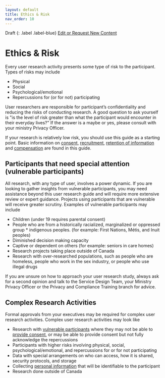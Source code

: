 ```yaml
---
layout: default
title: Ethics & Risk
nav_order: 10
---
```


Draft
{: .label .label-blue}
[Edit or Request New Content](https://github.com/bcgov/user-research-guide/issues/new/choose)

# Ethics & Risk
Every user research activity presents some type of risk to the participant. Types of risks may include

- Physical
- Social
- Psychological/emotional
- Repercussions for (or for not) participating

User researchers are responsible for participant’s confidentiality and reducing the risks of conducting research. A good question to ask yourself is "is the level of risk greater than what the participant would encounter in their everyday lives?" If the answer is a maybe or yes, please consult with your ministry Privacy Officer.

If your research is relatively low risk, you should use this guide as a starting point. Basic information on [consent](https://bcgov.github.io/user-research-guide/planning-research/consent.html), [recruitment](https://bcgov.github.io/user-research-guide/find-participants.html), [retention of information](https://bcgov.github.io/user-research-guide/conduct-research.html#store-the-information) and [compensation](https://bcgov.github.io/user-research-guide/planning-research/compensation.html) are found in this guide.

## Participants that need special attention (vulnerable participants)

All research, with any type of user, involves a power dynamic. If you are looking to gather insights from vulnerable participants, you may need assistance beyond this user research guide and will require more extensive review or expert guidance. Projects using participants that are vulnerable will receive greater scrutiny. Examples of vulnerable participants may include

- Children (under 19 requires parental consent)
- People who are from a historically racialized, marginalized or oppressed group * indigenous peoples. (for example: First Nations, Métis, and Inuit peoples)
- Diminished decision making capacity
- Captive or dependent on others (for example: seniors in care homes)
- Research projects taking place outside of Canada
- Research with over-researched populations, such as people who are homeless, people who work in the sex industry, or people who use illegal drugs

If you are unsure on how to approach your user research study, always ask for a second opinion and talk to the Service Design Team, your Ministry Privacy Officer or the Privacy and Compliance Training branch for advice.

## Complex Research Activities

Formal approvals from your executives may be required for complex user research activities. Complex user research activities may look like

- Research with [vulnerable participants](https://bcgov.github.io/user-research-guide/ethics.html#participants-that-need-special-attention-vulnerable-participants) where they may not be able to [provide consent](https://bcgov.github.io/user-research-guide/planning-research/consent.html), or may be able to provide consent but not fully acknowledge the repercussions
- Participants with higher risks involving physical, social, psychological/emotional, and repercussions for or for not participating
- Data with special arrangements on who can access, how it is shared, security protocols, and storage
- Collecting [personal information](https://bcgov.github.io/user-research-guide/privacy-personal-information.html) that will be identifiable to the participant
- Research done outside of Canada
